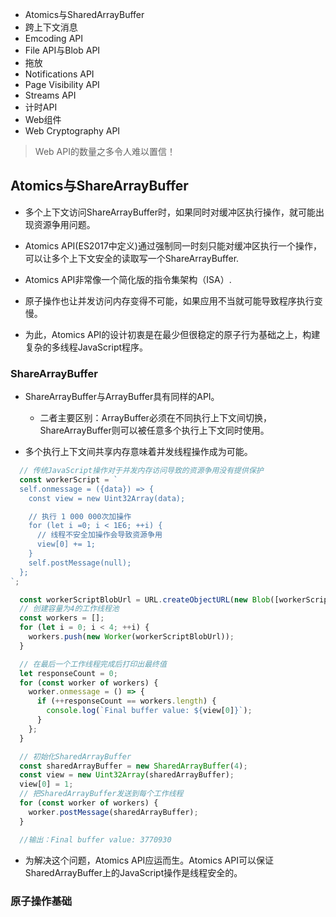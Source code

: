 - Atomics与SharedArrayBuffer
- 跨上下文消息
- Emcoding API
- File API与Blob API
- 拖放
- Notifications API
- Page Visibility API
- Streams API
- 计时API
- Web组件
- Web Cryptography API

> Web API的数量之多令人难以置信！

## Atomics与ShareArrayBuffer

- 多个上下文访问ShareArrayBuffer时，如果同时对缓冲区执行操作，就可能出现资源争用问题。
- Atomics API(ES2017中定义)通过强制同一时刻只能对缓冲区执行一个操作，可以让多个上下文安全的读取写一个ShareArrayBuffer.

- Atomics API非常像一个简化版的指令集架构（ISA）.
- 原子操作也让并发访问内存变得不可能，如果应用不当就可能导致程序执行变慢。
- 为此，Atomics API的设计初衷是在最少但很稳定的原子行为基础之上，构建复杂的多线程JavaScript程序。

### ShareArrayBuffer
- ShareArrayBuffer与ArrayBuffer具有同样的API。
  - 二者主要区别：ArrayBuffer必须在不同执行上下文间切换，ShareArrayBuffer则可以被任意多个执行上下文同时使用。

- 多个执行上下文间共享内存意味着并发线程操作成为可能。

```js
  // 传统JavaScript操作对于并发内存访问导致的资源争用没有提供保护
  const workerScript = `
  self.onmessage = ({data}) => {
    const view = new Uint32Array(data);

    // 执行 1 000 000次加操作
    for (let i =0; i < 1E6; ++i) {
      // 线程不安全加操作会导致资源争用
      view[0] += 1;
    }
    self.postMessage(null);
  };
`;

  const workerScriptBlobUrl = URL.createObjectURL(new Blob([workerScript]));
  // 创建容量为4的工作线程池
  const workers = [];
  for (let i = 0; i < 4; ++i) {
    workers.push(new Worker(workerScriptBlobUrl));
  }

  // 在最后一个工作线程完成后打印出最终值
  let responseCount = 0;
  for (const worker of workers) {
    worker.onmessage = () => {
      if (++responseCount == workers.length) {
        console.log(`Final buffer value: ${view[0]}`);
      }
    };
  }

  // 初始化SharedArrayBuffer 
  const sharedArrayBuffer = new SharedArrayBuffer(4);
  const view = new Uint32Array(sharedArrayBuffer);
  view[0] = 1;
  // 把SharedArrayBuffer发送到每个工作线程
  for (const worker of workers) {
    worker.postMessage(sharedArrayBuffer);
  }

  //输出：Final buffer value: 3770930
```

- 为解决这个问题，Atomics  API应运而生。Atomics  API可以保证SharedArrayBuffer上的JavaScript操作是线程安全的。

### 原子操作基础

